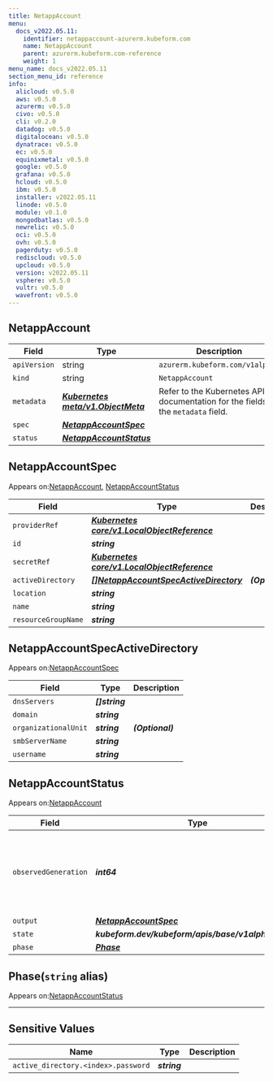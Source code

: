 ```yaml
---
title: NetappAccount
menu:
  docs_v2022.05.11:
    identifier: netappaccount-azurerm.kubeform.com
    name: NetappAccount
    parent: azurerm.kubeform.com-reference
    weight: 1
menu_name: docs_v2022.05.11
section_menu_id: reference
info:
  alicloud: v0.5.0
  aws: v0.5.0
  azurerm: v0.5.0
  civo: v0.5.0
  cli: v0.2.0
  datadog: v0.5.0
  digitalocean: v0.5.0
  dynatrace: v0.5.0
  ec: v0.5.0
  equinixmetal: v0.5.0
  google: v0.5.0
  grafana: v0.5.0
  hcloud: v0.5.0
  ibm: v0.5.0
  installer: v2022.05.11
  linode: v0.5.0
  module: v0.1.0
  mongodbatlas: v0.5.0
  newrelic: v0.5.0
  oci: v0.5.0
  ovh: v0.5.0
  pagerduty: v0.5.0
  rediscloud: v0.5.0
  upcloud: v0.5.0
  version: v2022.05.11
  vsphere: v0.5.0
  vultr: v0.5.0
  wavefront: v0.5.0
---
```


## NetappAccount
| Field | Type | Description |
| ------ | ----- | ----------- |
| `apiVersion` | string | `azurerm.kubeform.com/v1alpha1` |
|    `kind` | string | `NetappAccount` |
| `metadata` | ***[Kubernetes meta/v1.ObjectMeta](https://v1-22.docs.kubernetes.io/docs/reference/generated/kubernetes-api/v1.22/#objectmeta-v1-meta)***|Refer to the Kubernetes API documentation for the fields of the `metadata` field.|
| `spec` | ***[NetappAccountSpec](#netappaccountspec)***||
| `status` | ***[NetappAccountStatus](#netappaccountstatus)***||
## NetappAccountSpec

Appears on:[NetappAccount](#netappaccount), [NetappAccountStatus](#netappaccountstatus)

| Field | Type | Description |
| ------ | ----- | ----------- |
| `providerRef` | ***[Kubernetes core/v1.LocalObjectReference](https://v1-22.docs.kubernetes.io/docs/reference/generated/kubernetes-api/v1.22/#localobjectreference-v1-core)***||
| `id` | ***string***||
| `secretRef` | ***[Kubernetes core/v1.LocalObjectReference](https://v1-22.docs.kubernetes.io/docs/reference/generated/kubernetes-api/v1.22/#localobjectreference-v1-core)***||
| `activeDirectory` | ***[[]NetappAccountSpecActiveDirectory](#netappaccountspecactivedirectory)***| ***(Optional)*** |
| `location` | ***string***||
| `name` | ***string***||
| `resourceGroupName` | ***string***||
## NetappAccountSpecActiveDirectory

Appears on:[NetappAccountSpec](#netappaccountspec)

| Field | Type | Description |
| ------ | ----- | ----------- |
| `dnsServers` | ***[]string***||
| `domain` | ***string***||
| `organizationalUnit` | ***string***| ***(Optional)*** |
| `smbServerName` | ***string***||
| `username` | ***string***||
## NetappAccountStatus

Appears on:[NetappAccount](#netappaccount)

| Field | Type | Description |
| ------ | ----- | ----------- |
| `observedGeneration` | ***int64***| ***(Optional)*** Resource generation, which is updated on mutation by the API Server.|
| `output` | ***[NetappAccountSpec](#netappaccountspec)***| ***(Optional)*** |
| `state` | ***kubeform.dev/kubeform/apis/base/v1alpha1.State***| ***(Optional)*** |
| `phase` | ***[Phase](#phase)***| ***(Optional)*** |
## Phase(`string` alias)

Appears on:[NetappAccountStatus](#netappaccountstatus)

---
## Sensitive Values
| Name | Type | Description |
|------|------|-------------|
| `active_directory.<index>.password` | ***string*** ||
